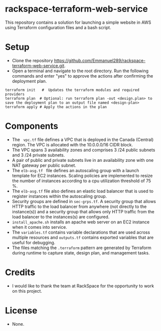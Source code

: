 # rackspace-terraform-web-service
This repository contains a solution for launching a simple website in AWS
using Terraform configuration files and a bash script.
# Setup

- Clone the repository https://github.com/Emmanuel289/rackspace-terraform-web-service.git.
- Open a terminal and navigate to the root directory. Run the following commands and enter "yes" to approve the actions after confirming the deployment plan.
```
terraform init   #  Updates the terraform modules and required providers
terraform plan  # Optional: run terraform plan -out <design.plan> to save the deployment plan to an output file named <design-plan>
terraform apply # Apply the actions in the plan
```

# Components

- The ``` vpc.tf``` file defines a VPC that is deployed in the Canada (Central) region. The VPC is allocated with the 10.0.0.0/16 CIDR block.
- The VPC spans 3 availability zones and comprises 3 /24 public subnets and 3 /24 private subnets.
- A pair of public and private subnets live in an availability zone with one NAT gateway per public subnet.
-  The ```elb-asg.tf ``` file defines an autoscaling group with a launch template for EC2 instances. Scaling policies are implemented to resize the number of instances according to a cpu utilization threshold of 75 %.
-  The ```elb-asg.tf``` file also defines an elastic load balancer that is used to register    instances within the autoscaling group.
- Security groups are defined in ```sec-grps.tf```. A security group that allows HTTP traffic to the load balancer from anywhere (not directly to the instance(s)) and a security group that allows only HTTP traffic from the load balancer to the instances(s) are configured.
- ```install_apache.sh``` installs an apache web server on an EC2 instance when it comes into service.
- The ```variables.tf``` contains variable declarations that are used across multiple resources and ```outputs.tf``` contains exported variables that are useful for debugging.
- The files matching the ```.terraform``` pattern are generated by Terraform during runtime to capture state, design plan, and management tasks.

# Credits
- I would like to thank the team at RackSpace for the opportunity to work on this project.

# License
- None.







